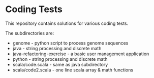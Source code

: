 # Coding Tests
  
 This repository contains solutions for various coding tests.

 The subdirectories are:
  * genome - python script to process genome sequences
  * java - string processing and discrete math
  * java-refactoring-exercise - a basic user management application
  * python - string processing and discrete math
  * scala/code.scala - same as java subdirectory
  * scala/code2.scala - one line scala array & math functions